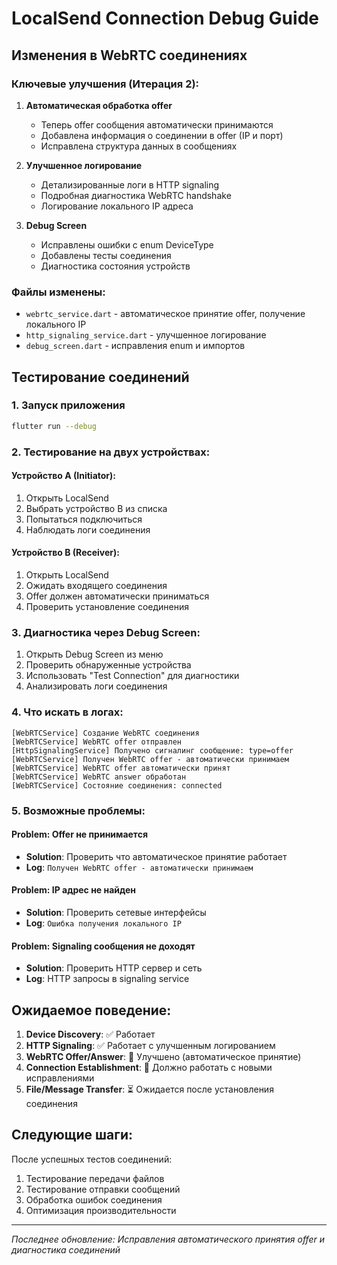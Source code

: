 # LocalSend Connection Debug Guide

## Изменения в WebRTC соединениях

### Ключевые улучшения (Итерация 2):

1. **Автоматическая обработка offer**
   - Теперь offer сообщения автоматически принимаются
   - Добавлена информация о соединении в offer (IP и порт)
   - Исправлена структура данных в сообщениях

2. **Улучшенное логирование**
   - Детализированные логи в HTTP signaling
   - Подробная диагностика WebRTC handshake
   - Логирование локального IP адреса

3. **Debug Screen**
   - Исправлены ошибки с enum DeviceType
   - Добавлены тесты соединения
   - Диагностика состояния устройств

### Файлы изменены:

- `webrtc_service.dart` - автоматическое принятие offer, получение локального IP
- `http_signaling_service.dart` - улучшенное логирование
- `debug_screen.dart` - исправления enum и импортов

## Тестирование соединений

### 1. Запуск приложения
```bash
flutter run --debug
```

### 2. Тестирование на двух устройствах:

#### Устройство A (Initiator):
1. Открыть LocalSend
2. Выбрать устройство B из списка
3. Попытаться подключиться
4. Наблюдать логи соединения

#### Устройство B (Receiver):
1. Открыть LocalSend
2. Ожидать входящего соединения
3. Offer должен автоматически приниматься
4. Проверить установление соединения

### 3. Диагностика через Debug Screen:
1. Открыть Debug Screen из меню
2. Проверить обнаруженные устройства
3. Использовать "Test Connection" для диагностики
4. Анализировать логи соединения

### 4. Что искать в логах:

```
[WebRTCService] Создание WebRTC соединения
[WebRTCService] WebRTC offer отправлен
[HttpSignalingService] Получено сигналинг сообщение: type=offer
[WebRTCService] Получен WebRTC offer - автоматически принимаем
[WebRTCService] WebRTC offer автоматически принят
[WebRTCService] WebRTC answer обработан
[WebRTCService] Состояние соединения: connected
```

### 5. Возможные проблемы:

#### Problem: Offer не принимается
- **Solution**: Проверить что автоматическое принятие работает
- **Log**: `Получен WebRTC offer - автоматически принимаем`

#### Problem: IP адрес не найден
- **Solution**: Проверить сетевые интерфейсы
- **Log**: `Ошибка получения локального IP`

#### Problem: Signaling сообщения не доходят
- **Solution**: Проверить HTTP сервер и сеть
- **Log**: HTTP запросы в signaling service

## Ожидаемое поведение:

1. **Device Discovery**: ✅ Работает
2. **HTTP Signaling**: ✅ Работает с улучшенным логированием
3. **WebRTC Offer/Answer**: 🔄 Улучшено (автоматическое принятие)
4. **Connection Establishment**: 🔄 Должно работать с новыми исправлениями
5. **File/Message Transfer**: ⏳ Ожидается после установления соединения

## Следующие шаги:

После успешных тестов соединений:
1. Тестирование передачи файлов
2. Тестирование отправки сообщений
3. Обработка ошибок соединения
4. Оптимизация производительности

---

*Последнее обновление: Исправления автоматического принятия offer и диагностика соединений*